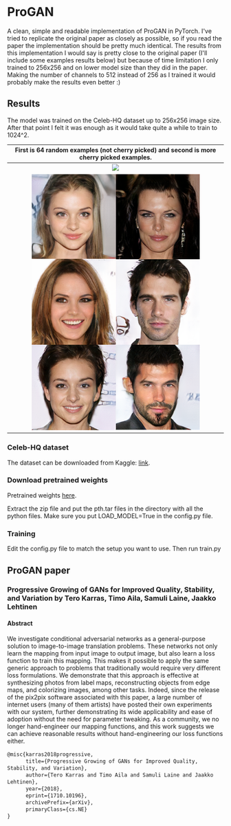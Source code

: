 # ProGAN
A clean, simple and readable implementation of ProGAN in PyTorch. I've tried to replicate the original paper as closely as possible, so if you read the paper the implementation should be pretty much identical. The results from this implementation I would say is pretty close to the original paper (I'll include some examples results below) but because of time limitation I only trained to 256x256 and on lower model size than they did in the paper. Making the number of channels to 512 instead of 256 as I trained it would probably make the results even better :)

## Results
The model was trained on the Celeb-HQ dataset up to 256x256 image size. After that point I felt it was enough as it would take quite a while to train to 1024^2.

|First is 64 random examples (not cherry picked) and second is more cherry picked examples. |
|:---:|
|![](results/64_examples.png)|
|![](results/result1.png)|


### Celeb-HQ dataset
The dataset can be downloaded from Kaggle: [link](https://www.kaggle.com/lamsimon/celebahq).


### Download pretrained weights
Pretrained weights [here](https://github.com/aladdinpersson/Machine-Learning-Collection/releases/download/1.0/ProGAN_weights.zip).

Extract the zip file and put the pth.tar files in the directory with all the python files. Make sure you put LOAD_MODEL=True in the config.py file.

### Training
Edit the config.py file to match the setup you want to use. Then run train.py

## ProGAN paper
### Progressive Growing of GANs for Improved Quality, Stability, and Variation by Tero Karras, Timo Aila, Samuli Laine, Jaakko Lehtinen

#### Abstract
We investigate conditional adversarial networks as a general-purpose solution to image-to-image translation problems. These networks not only learn the mapping from input image to output image, but also learn a loss function to train this mapping. This makes it possible to apply the same generic approach to problems that traditionally would require very different loss formulations. We demonstrate that this approach is effective at synthesizing photos from label maps, reconstructing objects from edge maps, and colorizing images, among other tasks. Indeed, since the release of the pix2pix software associated with this paper, a large number of internet users (many of them artists) have posted their own experiments with our system, further demonstrating its wide applicability and ease of adoption without the need for parameter tweaking. As a community, we no longer hand-engineer our mapping functions, and this work suggests we can achieve reasonable results without hand-engineering our loss functions either.
```
@misc{karras2018progressive,
      title={Progressive Growing of GANs for Improved Quality, Stability, and Variation}, 
      author={Tero Karras and Timo Aila and Samuli Laine and Jaakko Lehtinen},
      year={2018},
      eprint={1710.10196},
      archivePrefix={arXiv},
      primaryClass={cs.NE}
}
```
